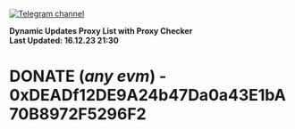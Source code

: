 [![Telegram channel](https://img.shields.io/endpoint?url=https://runkit.io/damiankrawczyk/telegram-badge/branches/master?url=https://t.me/n4z4v0d)](https://t.me/n4z4v0d) 

**Dynamic Updates Proxy List with Proxy Checker**  
**Last Updated: 16.12.23 21:30**

# DONATE (_any evm_) - 0xDEADf12DE9A24b47Da0a43E1bA70B8972F5296F2
